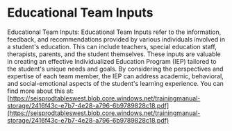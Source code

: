 # Educational Team Inputs
Educational Team Inputs: Educational Team Inputs refer to the information, feedback, and recommendations provided by various individuals involved in a student's education. This can include teachers, special education staff, therapists, parents, and the student themselves. These inputs are valuable in creating an effective Individualized Education Program (IEP) tailored to the student's unique needs and goals. By considering the perspectives and expertise of each team member, the IEP can address academic, behavioral, and social-emotional aspects of the student's learning experience.
You can find more about this at: [https://seisprodtableswest.blob.core.windows.net/trainingmanual-storage/2416f43c-e7b7-4e28-a796-6b9789828c18.pdf](https://seisprodtableswest.blob.core.windows.net/trainingmanual-storage/2416f43c-e7b7-4e28-a796-6b9789828c18.pdf)